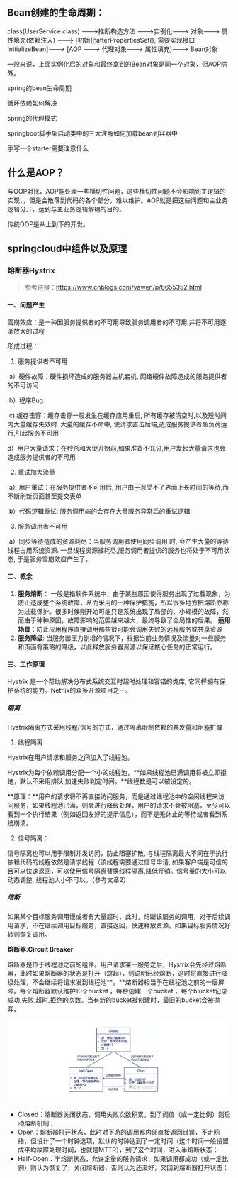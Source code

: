 ## Bean创建的生命周期：

class(UserService.class) --->推断构造方法 --->实例化---> 对象---> 属性填充(依赖注入) ---> [初始化afterPropertiesSet(), 需要实现接口InitializeBean]---> [AOP ---> 代理对象---> 属性填充]---> Bean对象

一般来说，上面实例化后的对象和最终拿到的Bean对象是同一个对象，但AOP除外。

spring的bean生命周期

循环依赖如何解决

spring的代理模式

springboot脚手架启动类中的三大注解如何加载bean到容器中

手写一个starter需要注意什么

## 什么是AOP？

与OOP对比，AOP能处理一些横切性问题，这些横切性问题不会影响到主逻辑的实现，，但是会散落到代码的各个部分，难以维护。AOP就是把这些问题和主业务逻辑分开，达到与主业务逻辑解耦的目的。

传统OOP是从上到下的开发。

## springcloud中组件以及原理

### 熔断器Hystrix

> 参考链接：https://www.cnblogs.com/yawen/p/6655352.html

#### 一、问题产生

雪崩效应：是一种因服务提供者的不可用导致服务调用者的不可用,并将不可用逐渐放大的过程

形成过程：

1. 服务提供者不可用   

​           a）硬件故障：硬件损坏造成的服务器主机宕机, 网络硬件故障造成的服务提供者的不可访问

​           b）程序Bug:

​           c)  缓存击穿：缓存击穿一般发生在缓存应用重启, 所有缓存被清空时,以及短时间内大量缓存失效时. 大量的缓存不命中, 使请求直击后端,造成服务提供者超负荷运行,引起服务不可用

​           d）用户大量请求：在秒杀和大促开始前,如果准备不充分,用户发起大量请求也会造成服务提供者的不可用

2. 重试加大流量

​           a）用户重试：在服务提供者不可用后, 用户由于忍受不了界面上长时间的等待,而不断刷新页面甚至提交表单

​           b）代码逻辑重试: 服务调用端的会存在大量服务异常后的重试逻辑

3. 服务调用者不可用

​         a）同步等待造成的资源耗尽：当服务调用者使用同步调用 时, 会产生大量的等待线程占用系统资源. 一旦线程资源被耗尽,服务调用者提供的服务也将处于不可用状态, 于是服务雪崩效应产生了。

#### 二、概念

1. **服务熔断**：
        一般是指软件系统中，由于某些原因使得服务出现了过载现象，为防止造成整个系统故障，从而采用的一种保护措施，所以很多地方把熔断亦称为过载保护。很多时候刚开始可能只是系统出现了局部的、小规模的故障，然而由于种种原因，故障影响的范围越来越大，最终导致了全局性的后果。
   **适用场景**：防止应用程序直接调用那些很可能会调用失败的远程服务或共享资源
2. **服务降级**:
        当服务器压力剧增的情况下，根据当前业务情况及流量对一些服务和页面有策略的降级，以此释放服务器资源以保证核心任务的正常运行。

#### 三、工作原理

Hystrix 是一个帮助解决分布式系统交互时超时处理和容错的类库, 它同样拥有保护系统的能力。Netflix的众多开源项目之一。

##### **隔离**

Hystrix隔离方式采用线程/信号的方式，通过隔离限制依赖的并发量和阻塞扩散

1. 线程隔离

Hystrix在用户请求和服务之间加入了线程池。

Hystrix为每个依赖调用分配一个小的线程池，**如果线程池已满调用将被立即拒绝，默认不采用排队.加速失败判定时间。**线程数是可以被设定的。

**原理：**用户的请求将不再直接访问服务，而是通过线程池中的空闲线程来访问服务，如果线程池已满，则会进行降级处理，用户的请求不会被阻塞，至少可以看到一个执行结果（例如返回友好的提示信息），而不是无休止的等待或者看到系统崩溃。

2. 信号隔离：

信号隔离也可以用于限制并发访问，防止阻塞扩散, 与线程隔离最大不同在于执行依赖代码的线程依然是请求线程（该线程需要通过信号申请, 如果客户端是可信的且可以快速返回，可以使用信号隔离替换线程隔离,降低开销。信号量的大小可以动态调整, 线程池大小不可以。（参考文章2）



##### **熔断**

如果某个目标服务调用慢或者有大量超时，此时，熔断该服务的调用，对于后续调用请求，不在继续调用目标服务，直接返回，快速释放资源。如果目标服务情况好转则恢复调用。

**熔断器:Circuit Breaker**

熔断器是位于线程池之前的组件。用户请求某一服务之后，Hystrix会先经过熔断器，此时如果熔断器的状态是打开（跳起），则说明已经熔断，这时将直接进行降级处理，不会继续将请求发到线程池**。**熔断器相当于在线程池之前的一层屏障。每个熔断器默认维护10个bucket ，每秒创建一个bucket ，每个blucket记录成功,失败,超时,拒绝的次数。当有新的bucket被创建时，最旧的bucket会被抛弃。

![熔断器的状态机](./img/CircuitBreaker.png)

- Closed：熔断器关闭状态，调用失败次数积累，到了阈值（或一定比例）则启动熔断机制；
- Open：熔断器打开状态，此时对下游的调用都内部直接返回错误，不走网络，但设计了一个时钟选项，默认的时钟达到了一定时间（这个时间一般设置成平均故障处理时间，也就是MTTR），到了这个时间，进入半熔断状态；
- Half-Open：半熔断状态，允许定量的服务请求，如果调用都成功（或一定比例）则认为恢复了，关闭熔断器，否则认为还没好，又回到熔断器打开状态； 

